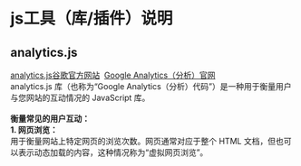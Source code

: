 # js工具（库/插件）说明<br>
## analytics.js
[analytics.js谷歌官方网站](https://developers.google.cn/analytics/devguides/collection/analyticsjs)&nbsp;
[Google Analytics（分析）官网](https://developers.google.cn/analytics)<br>
analytics.js 库（也称为“Google Analytics（分析）代码”）是一种用于衡量用户与您网站的互动情况的 JavaScript 库。<br><br>
**衡量常见的用户互动：**<br>
**1. 网页浏览：**<br>用于衡量网站上特定网页的浏览次数。网页通常对应于整个 HTML 文档，但也可以表示动态加载的内容，这种情况称为“虚拟网页浏览”。<br>
